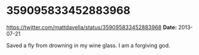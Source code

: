 # 359095833452883968
https://twitter.com/mattdavella/status/359095833452883968
**Date:** 2013-07-21

Saved a fly from drowning in my wine glass. I am a forgiving god.
